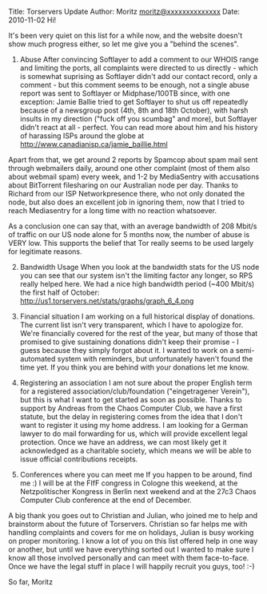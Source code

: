 Title:  Torservers Update
Author: Moritz <moritz@xxxxxxxxxxxxxx>
Date: 2010-11-02
Hi!

It's been very quiet on this list for a while now, and the website
doesn't show much progress either, so let me give you a "behind the scenes".

1. Abuse
After convincing Softlayer to add a comment to our WHOIS range and
limiting the ports, all complaints were directed to us directly - which
is somewhat suprising as Softlayer didn't add our contact record, only a
comment - but this comment seems to be enough, not a single abuse report
was sent to Softlayer or Midphase/100TB since, with one exception: Jamie
Ballie tried to get Softlayer to shut us off repeatedly because of a
newsgroup post (4th, 8th and 18th October), with harsh insults in my
direction ("fuck off you scumbag" and more), but Softlayer didn't react
at all - perfect. You can read more about him and his history of
harassing ISPs around the globe at
http://www.canadianisp.ca/jamie_baillie.html

Apart from that, we get around 2 reports by Spamcop about spam mail sent
through webmailers daily, around one other complaint (most of them also
about webmail spam) every week, and 1-2 by MediaSentry with accusations
about BitTorrent filesharing on our Australian node per day. Thanks to
Richard from our ISP Networkpresence there, who not only donated the
node, but also does an excellent job in ignoring them, now that I tried
to reach Mediasentry for a long time with no reaction whatsoever.

As a conclusion one can say that, with an average bandwidth of 208
Mbit/s of traffic on our US node alone for 5 months now, the number of
abuse is VERY low. This supports the belief that Tor really seems to be
used largely for legitimate reasons.

2. Bandwidth Usage
When you look at the bandwidth stats for the US node you can see that
our system isn't the limiting factor any longer, so RPS really helped
here. We had a nice high bandwidth period (~400 Mbit/s) the first half
of October: http://us1.torservers.net/stats/graphs/graph_6_4.png

3. Financial situation
I am working on a full historical display of donations. The current list
isn't very transparent, which I have to apologize for. We're financially
covered for the rest of the year, but many of those that promised to
give sustaining donations didn't keep their promise - I guess because
they simply forgot about it. I wanted to work on a semi-automated system
with reminders, but unfortunately haven't found the time yet. If you
think you are behind with your donations let me know.

4. Registering an association
I am not sure about the proper English term for a registered
association/club/foundation ("eingetragener Verein"), but this is what I
want to get started as soon as possible. Thanks to support by Andreas
from the Chaos Computer Club, we have a first statute, but the delay in
registering comes from the idea that I don't want to register it using
my home address. I am looking for a German lawyer to do mail forwarding
for us, which will provide excellent legal protection. Once we have an
address, we can most likely get it acknowledged as a charitable society,
which means we will be able to issue official contributions receipts.

5. Conferences where you can meet me
If you happen to be around, find me :) I will be at the FIfF congress in
Cologne this weekend, at the Netzpolitischer Kongress in Berlin next
weekend and at the 27c3 Chaos Computer Club conference at the end of
December.

A big thank you goes out to Christian and Julian, who joined me to help
and brainstorm about the future of Torservers. Christian so far helps me
with handling complaints and covers for me on holidays, Julian is busy
working on proper monitoring. I know a lot of you on this list offered
help in one way or another, but until we have everything sorted out I
wanted to make sure I know all those involved personally and can meet
with them face-to-face. Once we have the legal stuff in place I will
happily recruit you guys, too! :-)

So far,
Moritz
